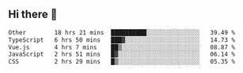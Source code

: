 ## Hi there 👋

<!--START_SECTION:waka-->

```txt
Other        18 hrs 21 mins  ██████████░░░░░░░░░░░░░░░   39.49 %
TypeScript   6 hrs 50 mins   ███▓░░░░░░░░░░░░░░░░░░░░░   14.73 %
Vue.js       4 hrs 7 mins    ██▒░░░░░░░░░░░░░░░░░░░░░░   08.87 %
JavaScript   2 hrs 51 mins   █▓░░░░░░░░░░░░░░░░░░░░░░░   06.14 %
CSS          2 hrs 29 mins   █▒░░░░░░░░░░░░░░░░░░░░░░░   05.35 %
```

<!--END_SECTION:waka-->
